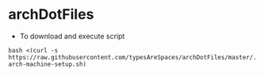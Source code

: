 # archDotFiles

* To download and execute script

``
bash <(curl -s https://raw.githubusercontent.com/typesAreSpaces/archDotFiles/master/.arch-machine-setup.sh)
``
